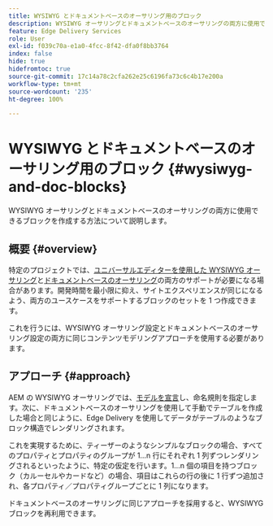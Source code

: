 ```yaml
---
title: WYSIWYG とドキュメントベースのオーサリング用のブロック
description: WYSIWYG オーサリングとドキュメントベースのオーサリングの両方に使用できるブロックを作成する方法について説明します。
feature: Edge Delivery Services
role: User
exl-id: f039c70a-e1a0-4fcc-8f42-dfa0f8bb3764
index: false
hide: true
hidefromtoc: true
source-git-commit: 17c14a78c2cfa262e25c6196fa73c6c4b17e200a
workflow-type: tm+mt
source-wordcount: '235'
ht-degree: 100%

---
```


# WYSIWYG とドキュメントベースのオーサリング用のブロック {#wysiwyg-and-doc-blocks}

WYSIWYG オーサリングとドキュメントベースのオーサリングの両方に使用できるブロックを作成する方法について説明します。

## 概要 {#overview}

特定のプロジェクトでは、[ユニバーサルエディターを使用した WYSIWYG オーサリング](/help/edge/wysiwyg-authoring/authoring.md)と[ドキュメントベースのオーサリング](/help/edge/docs/authoring.md)の両方のサポートが必要になる場合があります。開発時間を最小限に抑え、サイトエクスペリエンスが同じになるよう、両方のユースケースをサポートするブロックのセットを 1 つ作成できます。

これを行うには、WYSIWYG オーサリング設定とドキュメントベースのオーサリング設定の両方に同じコンテンツモデリングアプローチを使用する必要があります。

## アプローチ {#approach}

AEM の WYSIWYG オーサリングでは、[モデルを宣言](/help/edge/wysiwyg-authoring/content-modeling.md)し、命名規則を指定します。次に、ドキュメントベースのオーサリングを使用して手動でテーブルを作成した場合と同じように、Edge Delivery を使用してデータがテーブルのようなブロック構造でレンダリングされます。

これを実現するために、ティーザーのようなシンプルなブロックの場合、すべてのプロパティとプロパティのグループが 1…n 行にそれぞれ 1 列ずつレンダリングされるといったように、特定の仮定を行います。1…n 個の項目を持つブロック（カルーセルやカードなど）の場合、項目はこれらの行の後に 1 行ずつ追加され、各プロパティ／プロパティグループごとに 1 列になります。

ドキュメントベースのオーサリングに同じアプローチを採用すると、WYSIWYG ブロックを再利用できます。
